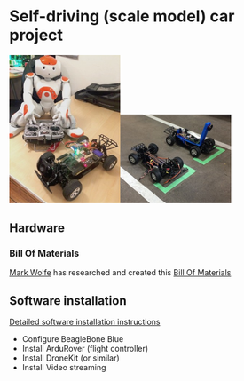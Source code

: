 # Self-driving (scale model) car project

<img src="doc/images/nao_driving_car.jpg" alt="Nao robot driving RC car" style="width: 200px;"/><img src="doc/images/two_cars_on_the_starting_line.jpg" alt="Two RC cars on the starting line" style="width: 200px;"/>

## Hardware

### Bill Of Materials

[Mark Wolfe](https://github.com/wolfeidau) has researched and created this
[Bill Of Materials](https://docs.google.com/spreadsheets/d/e/2PACX-1vS4dDVcc-XSizIfDcnYqrwnpr3s2C9YOatZ-NBpMu1980PFuvVG0G8UBcrAg2bCNygeN5uCzEMGMFT9/pubhtml)

## Software installation

[Detailed software installation instructions](doc/software_install.md)

- Configure BeagleBone Blue
- Install ArduRover (flight controller)
- Install DroneKit (or similar)
- Install Video streaming

